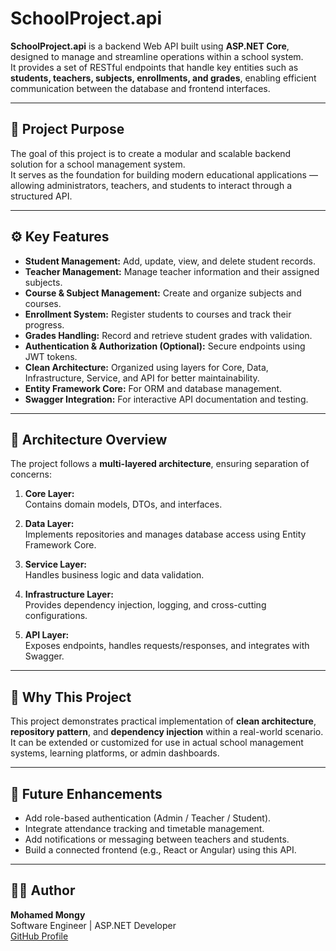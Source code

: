 # SchoolProject.api

**SchoolProject.api** is a backend Web API built using **ASP.NET Core**, designed to manage and streamline operations within a school system.  
It provides a set of RESTful endpoints that handle key entities such as **students, teachers, subjects, enrollments, and grades**, enabling efficient communication between the database and frontend interfaces.

---

## 🎯 Project Purpose

The goal of this project is to create a modular and scalable backend solution for a school management system.  
It serves as the foundation for building modern educational applications — allowing administrators, teachers, and students to interact through a structured API.

---

## ⚙️ Key Features

- **Student Management:** Add, update, view, and delete student records.  
- **Teacher Management:** Manage teacher information and their assigned subjects.  
- **Course & Subject Management:** Create and organize subjects and courses.  
- **Enrollment System:** Register students to courses and track their progress.  
- **Grades Handling:** Record and retrieve student grades with validation.  
- **Authentication & Authorization (Optional):** Secure endpoints using JWT tokens.  
- **Clean Architecture:** Organized using layers for Core, Data, Infrastructure, Service, and API for better maintainability.  
- **Entity Framework Core:** For ORM and database management.  
- **Swagger Integration:** For interactive API documentation and testing.

---

## 🧱 Architecture Overview

The project follows a **multi-layered architecture**, ensuring separation of concerns:

1. **Core Layer:**  
   Contains domain models, DTOs, and interfaces.

2. **Data Layer:**  
   Implements repositories and manages database access using Entity Framework Core.

3. **Service Layer:**  
   Handles business logic and data validation.

4. **Infrastructure Layer:**  
   Provides dependency injection, logging, and cross-cutting configurations.

5. **API Layer:**  
   Exposes endpoints, handles requests/responses, and integrates with Swagger.

---

## 🧩 Why This Project

This project demonstrates practical implementation of **clean architecture**, **repository pattern**, and **dependency injection** within a real-world scenario.  
It can be extended or customized for use in actual school management systems, learning platforms, or admin dashboards.

---

## 🚀 Future Enhancements

- Add role-based authentication (Admin / Teacher / Student).  
- Integrate attendance tracking and timetable management.  
- Add notifications or messaging between teachers and students.  
- Build a connected frontend (e.g., React or Angular) using this API.

---

## 👨‍💻 Author

**Mohamed Mongy**  
Software Engineer | ASP.NET Developer  
[GitHub Profile](https://github.com/M-Mongy)
